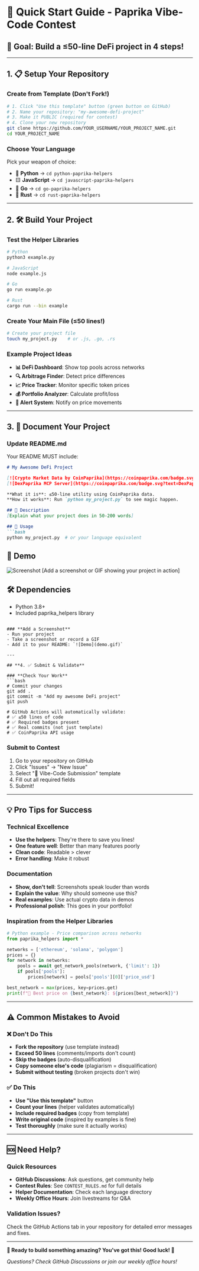# 🚀 **Quick Start Guide - Paprika Vibe-Code Contest**

## **🎯 Goal: Build a ≤50-line DeFi project in 4 steps!**

---

## **1. 📋 Setup Your Repository**

### **Create from Template** (Don't Fork!)
```bash
# 1. Click "Use this template" button (green button on GitHub)
# 2. Name your repository: "my-awesome-defi-project"
# 3. Make it PUBLIC (required for contest)
# 4. Clone your new repository
git clone https://github.com/YOUR_USERNAME/YOUR_PROJECT_NAME.git
cd YOUR_PROJECT_NAME
```

### **Choose Your Language**
Pick your weapon of choice:
- 🐍 **Python** → `cd python-paprika-helpers`
- 🟨 **JavaScript** → `cd javascript-paprika-helpers`  
- 🔵 **Go** → `cd go-paprika-helpers`
- 🦀 **Rust** → `cd rust-paprika-helpers`

---

## **2. 🛠️ Build Your Project**

### **Test the Helper Libraries**
```bash
# Python
python3 example.py

# JavaScript
node example.js

# Go
go run example.go

# Rust
cargo run --bin example
```

### **Create Your Main File** (≤50 lines!)
```bash
# Create your project file
touch my_project.py    # or .js, .go, .rs
```

### **Example Project Ideas**
- **📊 DeFi Dashboard**: Show top pools across networks
- **🔍 Arbitrage Finder**: Detect price differences  
- **📈 Price Tracker**: Monitor specific token prices
- **💰 Portfolio Analyzer**: Calculate profit/loss
- **🚨 Alert System**: Notify on price movements

---

## **3. 📝 Document Your Project**

### **Update README.md**
Your README MUST include:

```markdown
# My Awesome DeFi Project

[![Crypto Market Data by CoinPaprika](https://coinpaprika.com/badge.svg?text=Crypto+Market+Data+by+CoinPaprika)](https://coinpaprika.com/vibe-code?ref=vibecode-0825)
[![DexPaprika MCP Server](https://coinpaprika.com/badge.svg?text=DexPaprika+MCP+Server)](https://mcp.dexpaprika.com?ref=vibecode-0825)

**What it is**: ≤50‑line utility using CoinPaprika data.  
**How it works**: Run `python my_project.py` to see magic happen.

## 🎯 Description
[Explain what your project does in 50-200 words]

## 🚀 Usage
```bash
python my_project.py  # or your language equivalent
```

## 📸 Demo
![Screenshot](screenshot.png)
[Add a screenshot or GIF showing your project in action]

## 🛠️ Dependencies
- Python 3.8+
- Included paprika_helpers library
```

### **Add a Screenshot**
- Run your project
- Take a screenshot or record a GIF
- Add it to your README: `![Demo](demo.gif)`

---

## **4. ✅ Submit & Validate**

### **Check Your Work**
```bash
# Commit your changes
git add .
git commit -m "Add my awesome DeFi project"
git push

# GitHub Actions will automatically validate:
# ✅ ≤50 lines of code
# ✅ Required badges present
# ✅ Real commits (not just template)
# ✅ CoinPaprika API usage
```

### **Submit to Contest**
1. Go to your repository on GitHub
2. Click "Issues" → "New Issue"
3. Select "🚀 Vibe-Code Submission" template
4. Fill out all required fields
5. Submit!

---

## **💡 Pro Tips for Success**

### **Technical Excellence**
- **Use the helpers**: They're there to save you lines!
- **One feature well**: Better than many features poorly
- **Clean code**: Readable > clever
- **Error handling**: Make it robust

### **Documentation**
- **Show, don't tell**: Screenshots speak louder than words
- **Explain the value**: Why should someone use this?
- **Real examples**: Use actual crypto data in demos
- **Professional polish**: This goes in your portfolio!

### **Inspiration from the Helper Libraries**
```python
# Python example - Price comparison across networks
from paprika_helpers import *

networks = ['ethereum', 'solana', 'polygon']
prices = {}
for network in networks:
    pools = await get_network_pools(network, {'limit': 1})
    if pools['pools']:
        prices[network] = pools['pools'][0]['price_usd']

best_network = max(prices, key=prices.get)
print(f"🚀 Best price on {best_network}: ${prices[best_network]}")
```

---

## **⚠️ Common Mistakes to Avoid**

### **❌ Don't Do This**
- **Fork the repository** (use template instead)
- **Exceed 50 lines** (comments/imports don't count)
- **Skip the badges** (auto-disqualification)
- **Copy someone else's code** (plagiarism = disqualification)
- **Submit without testing** (broken projects don't win)

### **✅ Do This**
- **Use "Use this template"** button
- **Count your lines** (helper validates automatically)
- **Include required badges** (copy from template)
- **Write original code** (inspired by examples is fine)
- **Test thoroughly** (make sure it actually works)

---

## **🆘 Need Help?**

### **Quick Resources**
- **GitHub Discussions**: Ask questions, get community help
- **Contest Rules**: See `CONTEST_RULES.md` for full details
- **Helper Documentation**: Check each language directory
- **Weekly Office Hours**: Join livestreams for Q&A

### **Validation Issues?**
Check the GitHub Actions tab in your repository for detailed error messages and fixes.

---

**🎯 Ready to build something amazing? You've got this! Good luck! 🚀**

*Questions? Check GitHub Discussions or join our weekly office hours!* 